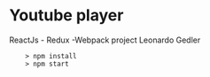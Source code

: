 # Youtube player

ReactJs - Redux -Webpack project
Leonardo Gedler

```
	> npm install
	> npm start
```
